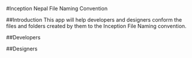 #Inception Nepal File Naming Convention

##Introduction
This app will help developers and designers conform the files and folders created by them to the Inception File Naming convention.

##Developers

##Designers